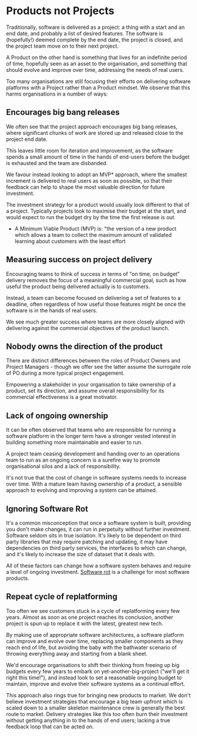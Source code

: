 # Products not Projects

Traditionally, software is delivered as a project: a thing with a start and an end date, and probably a list of desired features. The software is (hopefully!) deemed complete by the end date, the project is closed, and the project team move on to their next project.

A Product on the other hand is something that lives for an indefinite period of time, hopefully seen as an asset to the organisation, and something that should evolve and improve over time, addressing the needs of real users.

Too many organisations are still focusing their efforts on delivering software platforms with a Project rather than a Product mindset. We observe that this harms organisations in a number of ways:


## Encourages big bang releases

We often see that the project approach encourages big bang releases, where significant chunks of work are stored up and released close to the project end date.

This leaves little room for iteration and improvement, as the software spends a small amount of time in the hands of end-users before the budget is exhausted and the team are disbanded.

We favour instead looking to adopt an MVP* approach, where the smallest increment is delivered to real users as soon as possible, so that their feedback can help to shape the most valuable direction for future investment.

The investment strategy for a product would usually look different to that of a project. Typically projects look to maximise their budget at the start, and would expect to run the budget dry by the time the first release is out.

* A Minimum Viable Product (MVP) is: "the version of a new product which allows a team to collect the maximum amount of validated learning about customers with the least effort


## Measuring success on project delivery

Encouraging teams to think of success in terms of "on time, on budget" delivery removes the focus of a meaningful commercial goal, such as how useful the product being delivered actually is to customers.

Instead, a team can become focused on delivering a set of features to a deadline, often regardless of how useful those features might be once the software is in the hands of real users.

We see much greater success where teams are more closely aligned with delivering against the commercial objectives of the product launch.


## Nobody owns the direction of the product

There are distinct differences between the roles of Product Owners and Project Managers - though we offer see the latter assume the surrogate role of PO during a more typical project engagement.

Empowering a stakeholder in your organisation to take ownership of a product, set its direction, and assume overall responsibility for its commercial effectiveness is a great motivator.


## Lack of ongoing ownership

It can be often observed that teams who are responsible for running a software platform in the longer term have a stronger vested interest in building something more maintainable and easier to run.

A project team ceasing development and handing over to an operations team to run as an ongoing concern is a surefire way to promote organisational silos and a lack of responsibility.

It's not true that the cost of change in software systems needs to increase over time. With a mature team having ownership of a product, a sensible approach to evolving and improving a system can be attained.


## Ignoring Software Rot

It's a common misconception that once a software system is built, providing you don't make changes, it can run in perpetuity without further investment. Software seldom sits in true isolation. It's likely to be dependent on third party libraries that may require patching and updating, it may have dependencies on third party services, the interfaces to which can change, and it's likely to increase the size of dataset that it deals with.

All of these factors can change how a software system behaves and require a level of ongoing investment. [Software rot](https://en.wikipedia.org/wiki/Software_rot) is a challenge for most software products.


## Repeat cycle of replatforming

Too often we see customers stuck in a cycle of replatforming every few years. Almost as soon as one project reaches its conclusion, another project is spun up to replace it with the latest, greatest new tech.

By making use of appropriate software architectures, a software platform can improve and evolve over time, replacing smaller components as they reach end of life, but avoiding the baby with the bathwater scenario of throwing everything away and starting from a blank sheet.


We'd encourage organisations to shift their thinking from freeing up big budgets every few years to embark on yet-another-big-project ("we'll get it right this time!"), and instead look to set a reasonable ongoing budget to maintain, improve and evolve their software systems as a continual effort.

This approach also rings true for bringing new products to market. We don't believe investment strategies that encourage a big team upfront which is scaled down to a smaller skeleton maintenance crew is generally the best route to market. Delivery strategies like this too often burn their investment without getting anything in to the hands of end users; lacking a true feedback loop that can be acted on.

